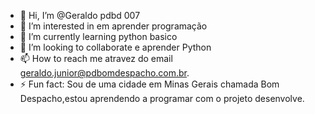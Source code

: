 - 👋 Hi, I’m @Geraldo pdbd 007
- 👀 I’m interested in em aprender programação
- 🌱 I’m currently learning python basico
- 💞️ I’m looking to collaborate e aprender Python
- 📫 How to reach me atravez do email geraldo.junior@pdbomdespacho.com.br.
- ⚡ Fun fact: Sou de uma cidade em Minas Gerais chamada Bom Despacho,estou aprendendo a programar com o projeto desenvolve.

<!---
Geraldo-140/Geraldo-140 is a ✨ special ✨ repository because its `README.md` (this file) appears on your GitHub profile.
You can click the Preview link to take a look at your changes.
--->
